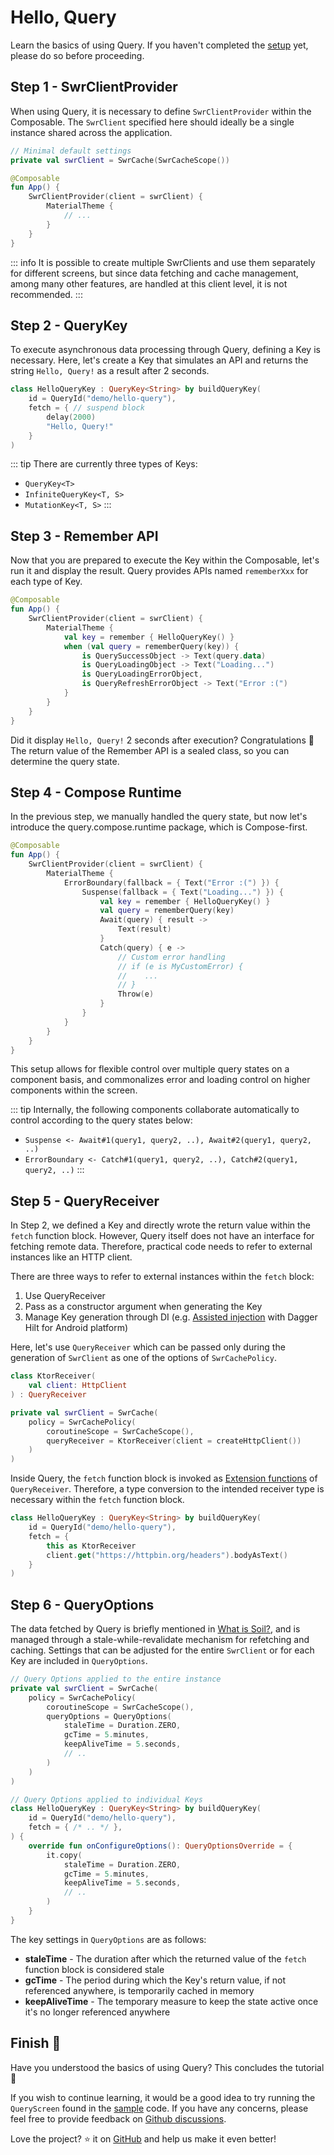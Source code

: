 # Hello, Query

Learn the basics of using Query.
If you haven't completed the [setup](/guide/getting-started.html#download) yet, please do so before proceeding.

## Step 1 - SwrClientProvider

When using Query, it is necessary to define `SwrClientProvider` within the Composable.
The `SwrClient` specified here should ideally be a single instance shared across the application.

```kotlin
// Minimal default settings
private val swrClient = SwrCache(SwrCacheScope())

@Composable
fun App() {
    SwrClientProvider(client = swrClient) {
        MaterialTheme {
            // ...
        }
    }
}
```

::: info
It is possible to create multiple SwrClients and use them separately for different screens, 
but since data fetching and cache management, among many other features, are handled at this client level, it is not recommended.
:::

## Step 2 - QueryKey

To execute asynchronous data processing through Query, defining a Key is necessary.
Here, let's create a Key that simulates an API and returns the string `Hello, Query!` as a result after 2 seconds.

```kotlin
class HelloQueryKey : QueryKey<String> by buildQueryKey(
    id = QueryId("demo/hello-query"),
    fetch = { // suspend block
        delay(2000)
        "Hello, Query!"
    }
)
```

::: tip
There are currently three types of Keys:

- `QueryKey<T>`
- `InfiniteQueryKey<T, S>`
- `MutationKey<T, S>`
:::

## Step 3 - Remember API

Now that you are prepared to execute the Key within the Composable, let's run it and display the result.
Query provides APIs named `rememberXxx` for each type of Key.

```kotlin
@Composable
fun App() {
    SwrClientProvider(client = swrClient) {
        MaterialTheme {
            val key = remember { HelloQueryKey() }
            when (val query = rememberQuery(key)) {
                is QuerySuccessObject -> Text(query.data)
                is QueryLoadingObject -> Text("Loading...")
                is QueryLoadingErrorObject,
                is QueryRefreshErrorObject -> Text("Error :(")
            }
        }
    }
}
```

Did it display `Hello, Query!` 2 seconds after execution? Congratulations :tada: <br/>
The return value of the Remember API is a sealed class, so you can determine the query state.


## Step 4 - Compose Runtime

In the previous step, we manually handled the query state, 
but now let's introduce the query.compose.runtime package, which is Compose-first.

``` kotlin
@Composable
fun App() {
    SwrClientProvider(client = swrClient) {
        MaterialTheme {
            ErrorBoundary(fallback = { Text("Error :(") }) {
                Suspense(fallback = { Text("Loading...") }) {
                    val key = remember { HelloQueryKey() }
                    val query = rememberQuery(key)
                    Await(query) { result ->
                        Text(result)
                    }
                    Catch(query) { e ->
                        // Custom error handling
                        // if (e is MyCustomError) {
                        //    ...
                        // }
                        Throw(e)
                    }
                }
            }
        }
    }
}
```

This setup allows for flexible control over multiple query states on a component basis, 
and commonalizes error and loading control on higher components within the screen.

::: tip
Internally, the following components collaborate automatically to control according to the query states below:

- `Suspense <- Await#1(query1, query2, ..), Await#2(query1, query2, ..)`
- `ErrorBoundary <- Catch#1(query1, query2, ..), Catch#2(query1, query2, ..)`
:::


## Step 5 - QueryReceiver

In Step 2, we defined a Key and directly wrote the return value within the `fetch` function block. 
However, Query itself does not have an interface for fetching remote data. 
Therefore, practical code needs to refer to external instances like an HTTP client.

There are three ways to refer to external instances within the `fetch` block:

1. Use QueryReceiver
2. Pass as a constructor argument when generating the Key
3. Manage Key generation through DI (e.g. [Assisted injection](https://dagger.dev/dev-guide/assisted-injection.html) with Dagger Hilt for Android platform)

Here, let's use `QueryReceiver` which can be passed only during the generation of `SwrClient` as one of the options of `SwrCachePolicy`.

```kotlin
class KtorReceiver(
    val client: HttpClient
) : QueryReceiver

private val swrClient = SwrCache(
    policy = SwrCachePolicy(
        coroutineScope = SwrCacheScope(),
        queryReceiver = KtorReceiver(client = createHttpClient())
    )
)
```

Inside Query, the `fetch` function block is invoked as [Extension functions](https://kotlinlang.org/docs/extensions.html#extension-functions) of `QueryReceiver`.
Therefore, a type conversion to the intended receiver type is necessary within the `fetch` function block.

```kotlin
class HelloQueryKey : QueryKey<String> by buildQueryKey(
    id = QueryId("demo/hello-query"),
    fetch = {
        this as KtorReceiver
        client.get("https://httpbin.org/headers").bodyAsText()
    }
)
```

## Step 6 - QueryOptions

The data fetched by Query is briefly mentioned in [What is Soil?](/guide/what-is-soil.md), and is managed through a stale-while-revalidate mechanism for refetching and caching.
Settings that can be adjusted for the entire `SwrClient` or for each Key are included in `QueryOptions`.

```kotlin
// Query Options applied to the entire instance
private val swrClient = SwrCache(
    policy = SwrCachePolicy(
        coroutineScope = SwrCacheScope(),
        queryOptions = QueryOptions(
            staleTime = Duration.ZERO,
            gcTime = 5.minutes,
            keepAliveTime = 5.seconds,
            // ..
        )
    )
)

// Query Options applied to individual Keys
class HelloQueryKey : QueryKey<String> by buildQueryKey(
    id = QueryId("demo/hello-query"),
    fetch = { /* .. */ },
) {
    override fun onConfigureOptions(): QueryOptionsOverride = {
        it.copy(
            staleTime = Duration.ZERO,
            gcTime = 5.minutes,
            keepAliveTime = 5.seconds,
            // ..
        )
    }
}
```

The key settings in `QueryOptions` are as follows:

- **staleTime** - The duration after which the returned value of the `fetch` function block is considered stale
- **gcTime** - The period during which the Key's return value, if not referenced anywhere, is temporarily cached in memory
- **keepAliveTime** - The temporary measure to keep the state active once it's no longer referenced anywhere


## Finish :checkered_flag:

Have you understood the basics of using Query? This concludes the tutorial :confetti_ball:

If you wish to continue learning, it would be a good idea to try running the `QueryScreen` found in the [sample](https://github.com/soil-kt/soil/tree/1.0.0-alpha05/sample/) code.
If you have any concerns, please feel free to provide feedback on [Github discussions](https://github.com/soil-kt/soil/discussions).

Love the project? :star: it on [GitHub](https://github.com/soil-kt/soil) and help us make it even better!
